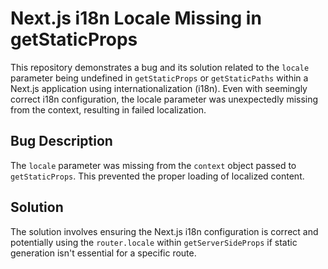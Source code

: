 # Next.js i18n Locale Missing in getStaticProps

This repository demonstrates a bug and its solution related to the `locale` parameter being undefined in `getStaticProps` or `getStaticPaths` within a Next.js application using internationalization (i18n).  Even with seemingly correct i18n configuration, the locale parameter was unexpectedly missing from the context, resulting in failed localization.

## Bug Description
The `locale` parameter was missing from the `context` object passed to `getStaticProps`. This prevented the proper loading of localized content.

## Solution
The solution involves ensuring the Next.js i18n configuration is correct and potentially using the `router.locale` within `getServerSideProps` if static generation isn't essential for a specific route.